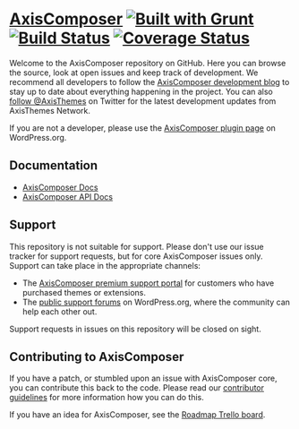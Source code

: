 # [AxisComposer](http://www.axisthemes.com/axiscomposer/) [![Built with Grunt](https://cdn.gruntjs.com/builtwith.png)](http://gruntjs.com/) [![Build Status](https://api.travis-ci.org/axisthemes/axiscomposer.svg?branch=master)](http://travis-ci.org/axisthemes/axiscomposer) [![Coverage Status](https://coveralls.io/repos/axisthemes/axiscomposer/badge.svg?branch=master&service=github)](https://coveralls.io/github/axisthemes/axiscomposer?branch=master)

Welcome to the AxisComposer repository on GitHub. Here you can browse the source, look at open issues and keep track of development. We recommend all developers to follow the [AxisComposer development blog](http://dev.axisthemes.com/axiscomposer/) to stay up to date about everything happening in the project. You can also [follow @AxisThemes](https://twitter.com/AxisThemes) on Twitter for the latest development updates from AxisThemes Network.

If you are not a developer, please use the [AxisComposer plugin page](http://wordpress.org/plugins/axiscomposer/) on WordPress.org.

## Documentation
* [AxisComposer Docs](http://docs.axisthemes.com/documentation/plugins/axiscomposer/)
* [AxisComposer API Docs](http://docs.axisthemes.com/apidocs/axiscomposer/)

## Support
This repository is not suitable for support. Please don't use our issue tracker for support requests, but for core AxisComposer issues only. Support can take place in the appropriate channels:

* The [AxisComposer premium support portal](http://support.axisthemes.com/) for customers who have purchased themes or extensions.
* The [public support forums](http://wordpress.org/support/plugin/axiscomposer) on WordPress.org, where the community can help each other out.

Support requests in issues on this repository will be closed on sight.

## Contributing to AxisComposer
If you have a patch, or stumbled upon an issue with AxisComposer core, you can contribute this back to the code. Please read our [contributor guidelines](https://github.com/axisthemes/axiscomposer/blob/master/CONTRIBUTING.md) for more information how you can do this.

If you have an idea for AxisComposer, see the [Roadmap Trello board](https://trello.com/b/dKOmRjHk/axiscomposer-roadmap).
